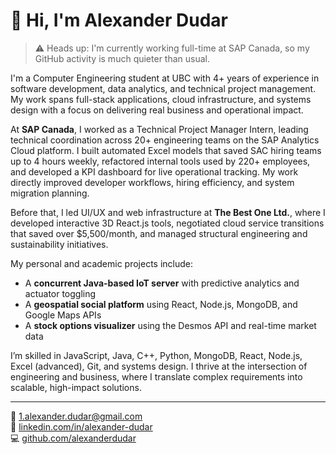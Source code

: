 # 👋 Hi, I'm Alexander Dudar

> ⚠️ Heads up: I'm currently working full-time at SAP Canada, so my GitHub activity is much quieter than usual.

I'm a Computer Engineering student at UBC with 4+ years of experience in software development, data analytics, and technical project management. My work spans full-stack applications, cloud infrastructure, and systems design with a focus on delivering real business and operational impact.

At **SAP Canada**, I worked as a Technical Project Manager Intern, leading technical coordination across 20+ engineering teams on the SAP Analytics Cloud platform. I built automated Excel models that saved SAC hiring teams up to 4 hours weekly, refactored internal tools used by 220+ employees, and developed a KPI dashboard for live operational tracking. My work directly improved developer workflows, hiring efficiency, and system migration planning.

Before that, I led UI/UX and web infrastructure at **The Best One Ltd.**, where I developed interactive 3D React.js tools, negotiated cloud service transitions that saved over \$5,500/month, and managed structural engineering and sustainability initiatives.

My personal and academic projects include:
- A **concurrent Java-based IoT server** with predictive analytics and actuator toggling
- A **geospatial social platform** using React, Node.js, MongoDB, and Google Maps APIs
- A **stock options visualizer** using the Desmos API and real-time market data

I’m skilled in JavaScript, Java, C++, Python, MongoDB, React, Node.js, Excel (advanced), Git, and systems design. I thrive at the intersection of engineering and business, where I translate complex requirements into scalable, high-impact solutions.

---

📧 [1.alexander.dudar@gmail.com](mailto:1.alexander.dudar@gmail.com)  
💼 [linkedin.com/in/alexander-dudar](https://www.linkedin.com/in/alexander-dudar)  
💻 [github.com/alexanderdudar](https://github.com/alexanderdudar)
